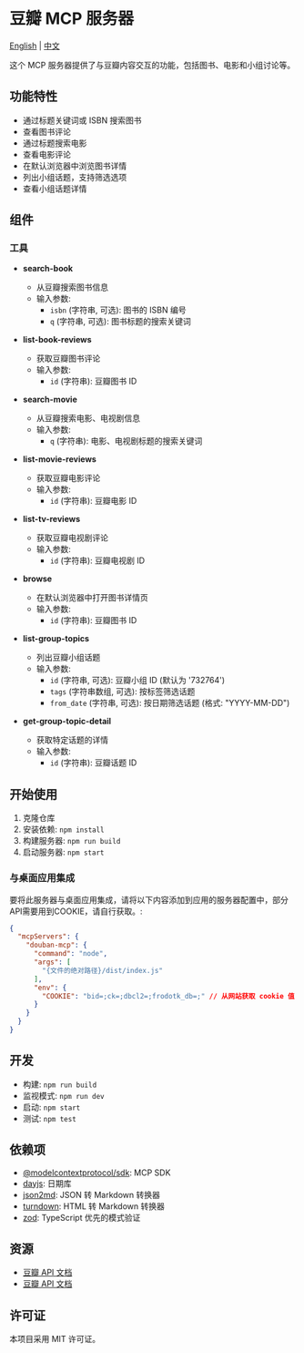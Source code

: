 # 豆瓣 MCP 服务器

[English](README.md) | [中文](README.zh-CN.md)

这个 MCP 服务器提供了与豆瓣内容交互的功能，包括图书、电影和小组讨论等。

## 功能特性

- 通过标题关键词或 ISBN 搜索图书
- 查看图书评论
- 通过标题搜索电影
- 查看电影评论
- 在默认浏览器中浏览图书详情
- 列出小组话题，支持筛选选项
- 查看小组话题详情

## 组件

### 工具

- **search-book**
  - 从豆瓣搜索图书信息
  - 输入参数:
    - `isbn` (字符串, 可选): 图书的 ISBN 编号
    - `q` (字符串, 可选): 图书标题的搜索关键词

- **list-book-reviews**
  - 获取豆瓣图书评论
  - 输入参数:
    - `id` (字符串): 豆瓣图书 ID

- **search-movie**
  - 从豆瓣搜索电影、电视剧信息
  - 输入参数:
    - `q` (字符串): 电影、电视剧标题的搜索关键词

- **list-movie-reviews**
  - 获取豆瓣电影评论
  - 输入参数:
    - `id` (字符串): 豆瓣电影 ID

- **list-tv-reviews**
  - 获取豆瓣电视剧评论
  - 输入参数:
    - `id` (字符串): 豆瓣电视剧 ID

- **browse**
  - 在默认浏览器中打开图书详情页
  - 输入参数:
    - `id` (字符串): 豆瓣图书 ID

- **list-group-topics**
  - 列出豆瓣小组话题
  - 输入参数:
    - `id` (字符串, 可选): 豆瓣小组 ID (默认为 '732764')
    - `tags` (字符串数组, 可选): 按标签筛选话题
    - `from_date` (字符串, 可选): 按日期筛选话题 (格式: "YYYY-MM-DD")

- **get-group-topic-detail**
  - 获取特定话题的详情
  - 输入参数:
    - `id` (字符串): 豆瓣话题 ID

## 开始使用

1. 克隆仓库
2. 安装依赖: `npm install`
3. 构建服务器: `npm run build`
4. 启动服务器: `npm start`

### 与桌面应用集成

要将此服务器与桌面应用集成，请将以下内容添加到应用的服务器配置中，部分API需要用到COOKIE，请自行获取。:

```json
{
  "mcpServers": {
    "douban-mcp": {
      "command": "node",
      "args": [
        "{文件的绝对路径}/dist/index.js"
      ],
      "env": {
        "COOKIE": "bid=;ck=;dbcl2=;frodotk_db=;" // 从网站获取 cookie 值
      }
    }
  }
}
```

## 开发

- 构建: `npm run build`
- 监视模式: `npm run dev`
- 启动: `npm start`
- 测试: `npm test`

## 依赖项

- [@modelcontextprotocol/sdk](https://github.com/modelcontextprotocol/sdk): MCP SDK
- [dayjs](https://day.js.org/): 日期库
- [json2md](https://github.com/IonicaBizau/json2md): JSON 转 Markdown 转换器
- [turndown](https://github.com/domchristie/turndown): HTML 转 Markdown 转换器
- [zod](https://github.com/colinhacks/zod): TypeScript 优先的模式验证

## 资源

- [豆瓣 API 文档](https://www.doubanapi.com/)
- [豆瓣 API 文档](https://goddlts.github.io/douban-api-docs/)

## 许可证

本项目采用 MIT 许可证。
